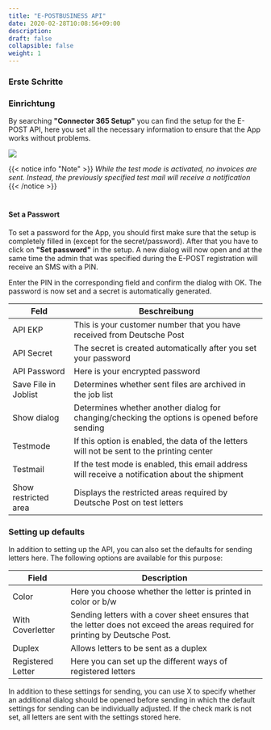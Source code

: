 ```yaml
---
title: "E-POSTBUSINESS API"
date: 2020-02-28T10:08:56+09:00
description: 
draft: false
collapsible: false
weight: 1
---
```

### Erste Schritte

### Einrichtung
By searching **"Connector 365 Setup"** you can find the setup for the E-POST API, here you set all the necessary information to ensure that the App works without problems.

![](images/apps/epostsetup.PNG)

{{< notice info "Note" >}}
 _While the test mode is activated, no invoices are sent. Instead, the previously specified test mail will receive a notification_
{{< /notice >}}
#
#### Set a Passwort
To set a password for the App, you should first make sure that the setup is completely filled in (except for the secret/password). After that you have to click on **"Set password"** in the setup. A new dialog will now open and at the same time the admin that was specified during the E-POST registration will receive an SMS with a PIN.

Enter the PIN in the corresponding field and confirm the dialog with OK. The password is now set and a secret is automatically generated.

| Feld                         | Beschreibung                                                                                       |
|------------------------------|----------------------------------------------------------------------------------------------------|
| API EKP                      | This is your customer number that you have received from Deutsche Post                             |
| API Secret                   | The secret is created automatically after you set your password                                    |
| API Password                 | Here is your encrypted password                                                                    |
| Save File in Joblist         | Determines whether sent files are archived in the job list                                         |
| Show dialog                  | Determines whether another dialog for changing/checking the options is opened before sending       |
| Testmode                     | If this option is enabled, the data of the letters will not be sent to the printing center         |
| Testmail                     | If the test mode is enabled, this email address will receive a notification about the shipment     |
| Show restricted area         | Displays the restricted areas required by Deutsche Post on test letters                            |

### Setting up defaults
In addition to setting up the API, you can also set the defaults for sending letters here. The following options are available for this purpose:

| Field             | Description                                                                                                                    |
|-------------------|--------------------------------------------------------------------------------------------------------------------------------|
| Color             | Here you choose whether the letter is printed in color or b/w                                                                  |
| With Coverletter  | Sending letters with a cover sheet ensures that the letter does not exceed the areas required for printing by Deutsche Post.   |
| Duplex            | Allows letters to be sent as a duplex                                                                                          |
| Registered Letter | Here you can set up the different ways of registered letters                                                                   |

In addition to these settings for sending, you can use X to specify whether an additional dialog should be opened before sending in which the default settings for sending can be individually adjusted. If the check mark is not set, all letters are sent with the settings stored here.